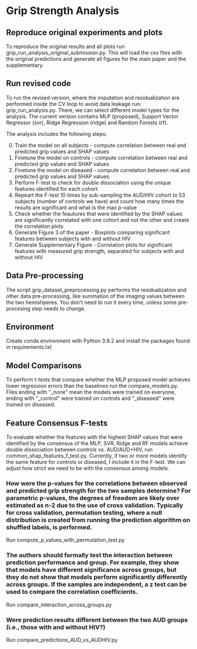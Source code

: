 # Grip Strength Analysis

## Reproduce original experiments and plots
To reproduce the original results and all plots run grip_run_analysis_original_submission.py. This will load the csv files with the original predictions and generate all figures for the main paper and the supplementary.
   
## Run revised code
To run the revised version, where the imputation and residualization are performed inside the CV loop to avoid data leakage run: grip_run_analysis.py.
There, we can select different model types for the analysis. The current version contains MLP (proposed), Support Vector Regressor (svr), Ridge Regression (ridge) and Random Forests (rf).

The analysis includes the following steps:

0. Train the model on all subjects - compute correlation between real and predicted grip values and SHAP values
2. Finetune the model on controls - compute correlation between real and predicted grip values and SHAP values
3. Finetune the model on diseased - compute correlation between real and predicted grip values and SHAP values
4. Perform F-test to check for double dissociation using the unique features identified for each cohort
5. Repeart the F-test 10 times by sub-sampling the AUD/HIV cohort to 53 subjects (number of controls we have) and count how many times the results are significant and what is the max p-value
6. Check whether the feautures that were identified by the SHAP values are significantly correlated with one cohort and not the other and create the correlation plots
7. Generate Figure 3 of the paper - Boxplots comparing significant features between subjects with and without HIV
8. Generate Supplementary Figure - Correlation plots for significant features with measured grip strength, separated for subjects with and without HIV

## Data Pre-processing
The script grip_dataset_preprocessing.py performs the residualization and other data pre-processing, like summation of the imaging values between the two hemishperes. You don't need to run it every time, unless some pre-procesing step needs to change.

## Environment
Create conda environment with Python 3.9.2 and install the packages found in requirements.txt

## Model Comparisons
To perform t-tests that compare whether the MLP proposed model achieves lower regression errors than the baselines run the compare_models.py. Files ending with "_none" mean the models were trained on everyone, ending with "_control" were trained on controls and "_diseased" were trained on diseased.

## Feature Consensus F-tests
To evaluate whether the features with the highest SHAP values that were identified by the consensus of the MLP, SVR, Ridge and RF models achieve double dissociation between controls vs. AUD/AUD+HIV, run common_shap_features_f_test.py. Currently, if two or more models identify the same feature for controls or diseased, I include it in the F-test. We can adjust how strict we need to be with the consensus among models.

### How were the p-values for the correlations between observed and predicted grip strength for the two samples determine? For parametric p-values, the degrees of freedom are likely over estimated as n-2 due to the use of cross validation. Typically for cross validation, permutation testing, where a null distribution is created from running the prediction algorithm on shuffled labels, is performed. 
Run compute_p_values_with_permutation_test.py

### The authors should formally test the interaction between prediction performance and group. For example, they show that models have different significance across groups, but they do not show that models perform significantly differently across groups. If the samples are independent, a z test can be used to compare the correlation coefficients.
Run compare_interaction_across_groups.py

### Were prediction results different between the two AUD groups (i.e., those with and without HIV?)
Run compare_predictions_AUD_vs_AUDHIV.py
